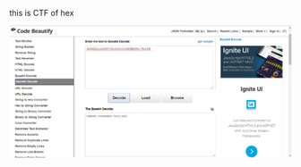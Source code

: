 this is CTF of hex






![](https://github.com/ase78920019/assignment/blob/master/picture/what-the-hex%204.PNG)
